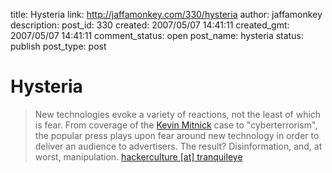 title: Hysteria
link: http://jaffamonkey.com/330/hysteria
author: jaffamonkey
description: 
post_id: 330
created: 2007/05/07 14:41:11
created_gmt: 2007/05/07 14:41:11
comment_status: open
post_name: hysteria
status: publish
post_type: post

# Hysteria

> New technologies evoke a variety of reactions, not the least of which is fear. From coverage of the [Kevin Mitnick](http://www.gulker.com/ra/hack/) case to "cyberterrorism", the popular press plays upon fear around new technology in order to deliver an audience to advertisers. The result? Disinformation, and, at worst, manipulation. [hackerculture [at] tranquileye](http://tranquileye.com/hackerculture/approaches/index.html)